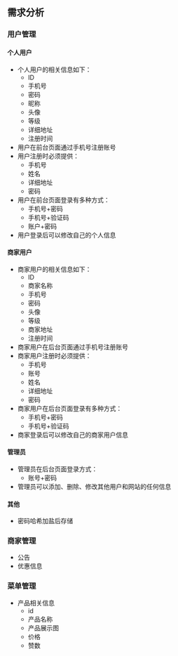 ## 需求分析
### 用户管理
#### 个人用户
- 个人用户的相关信息如下：
	- ID
	- 手机号
	- 密码
	- 昵称
	- 头像
	- 等级
	- 详细地址
	- 注册时间
- 用户在前台页面通过手机号注册账号
- 用户注册时必须提供：
	- 手机号
	- 姓名
	- 详细地址
	- 密码
- 用户在前台页面登录有多种方式：
	- 手机号+密码
	- 手机号+验证码
	- 账户+密码
- 用户登录后可以修改自己的个人信息
#### 商家用户
- 商家用户的相关信息如下：
	- ID
	- 商家名称
	- 手机号
	- 密码
	- 头像
	- 等级
	- 商家地址
	- 注册时间
- 商家用户在后台页面通过手机号注册账号
- 商家用户注册时必须提供：
	- 手机号
	- 账号
	- 姓名
	- 详细地址
	- 密码
- 商家用户在后台页面登录有多种方式：
	- 手机号+密码
	- 手机号+验证码
- 商家登录后可以修改自己的商家用户信息
#### 管理员
- 管理员在后台页面登录方式：
	- 账号+密码
- 管理员可以添加、删除、修改其他用户和网站的任何信息
#### 其他
- 密码哈希加盐后存储

### 商家管理
- 公告
- 优惠信息
### 菜单管理
- 产品相关信息
	- id
	- 产品名称
	- 产品展示图
	- 价格
	- 赞数

<!--stackedit_data:
eyJoaXN0b3J5IjpbNDIxMDM5OTgsMTExNDgzNjc0MSwtNjU5Nj
Y4NzA5LC0xMzY3NzM3MjEzLC0zMjEyNTY3NTcsLTEwNzk3NjM5
ODUsMTI2NTE5NDg1NCwxNjQyMDQzNTA3LC0xNDYzNjY4MzY4LC
03MzYyMTcyNTYsLTE5MDEzMTE3ODYsMzQ3ODA5NDQ2LC01NTcz
NjM1OV19
-->